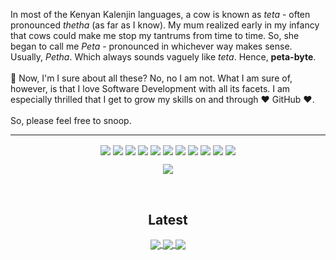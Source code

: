 <p align="center">
  <p>
  In most of the Kenyan Kalenjin languages, a cow is known as <i>teta</i> - often pronounced <i>thetha</i> (as far as I know). My mum realized early in my infancy that cows could make me stop my tantrums from time to time. So, she began to call me <i>Peta</i> - pronounced in whichever way makes sense. Usually, <i>Petha</i>. Which always sounds vaguely like <i>teta</i>. Hence, <b>peta-byte</b>.
    <br />
    <br />
  🤔 Now, I'm I sure about all these? No, no I am not. What I am sure of, however, is that I love Software Development with all its facets.
  I am especially thrilled that I get to grow my skills on and through ❤️ GitHub ❤️.
  <br />
  <br />
    So, please feel free to snoop.
  </p>
</p>
<p align="center">
  <hr />
  <p align="center">
  <img align="center" src="https://img.shields.io/badge/vscode-tool-blue?style=flat" />
  <img align="center" src="https://img.shields.io/badge/intellij-tool-red?style=flat" /> 
  <img align="center" src="https://img.shields.io/badge/graphql-tool-ff69b4?style=flat" />  
  <img align="center" src="https://img.shields.io/badge/cypress-tool-brightgreen?style=flat" /> 
  <img align="center" src="https://img.shields.io/badge/heroku-tool-blueviolet?style=flat" />
  <img align="center" src="https://img.shields.io/badge/angular-tool-red?style=flat" /> 
  <img align="center" src="https://img.shields.io/badge/azure-tool-blue?style=flat" />
  <img align="center" src="https://img.shields.io/badge/git-tool-orange?style=flat" />
  <img align="center" src="https://img.shields.io/badge/apollo-tool-violet?style=flat" />
  <img align="center" src="https://img.shields.io/badge/bootstrap-tool-blueviolet?style=flat" />
  <img align="center" src="https://img.shields.io/badge/nodejs-tool-brightgreen?style=flat" />  
</p>
<p align="center">
  <img align="center" src="https://github-readme-stats.vercel.app/api/top-langs/?username=peta-byte&theme=jolly&layout=compact" />
  </p>
</p>
<br />
<p>
  <h2 align="center">Latest</h2>
  <p align="center">
  <a href="https://github.com/peta-byte/Dynamic-Debate">
  <img align="center" src="https://github-readme-stats.vercel.app/api/pin/?username=peta-byte&repo=Dynamic-Debate&theme=jolly" />
</a>
<a href="https://github.com/peta-byte/GraphQL-Vue-Playground">
  <img align="center" src="https://github-readme-stats.vercel.app/api/pin/?username=peta-byte&repo=GraphQL-Vue-Playground&theme=jolly" />
</a>
  <a href="https://github.com/peta-byte/conventional-commits-changelog-generation">
  <img align="center" src="https://github-readme-stats.vercel.app/api/pin/?username=peta-byte&repo=conventional-commits-changelog-generation&theme=jolly&card_width=200" />
</a>
  </p>
<br />
</p>

